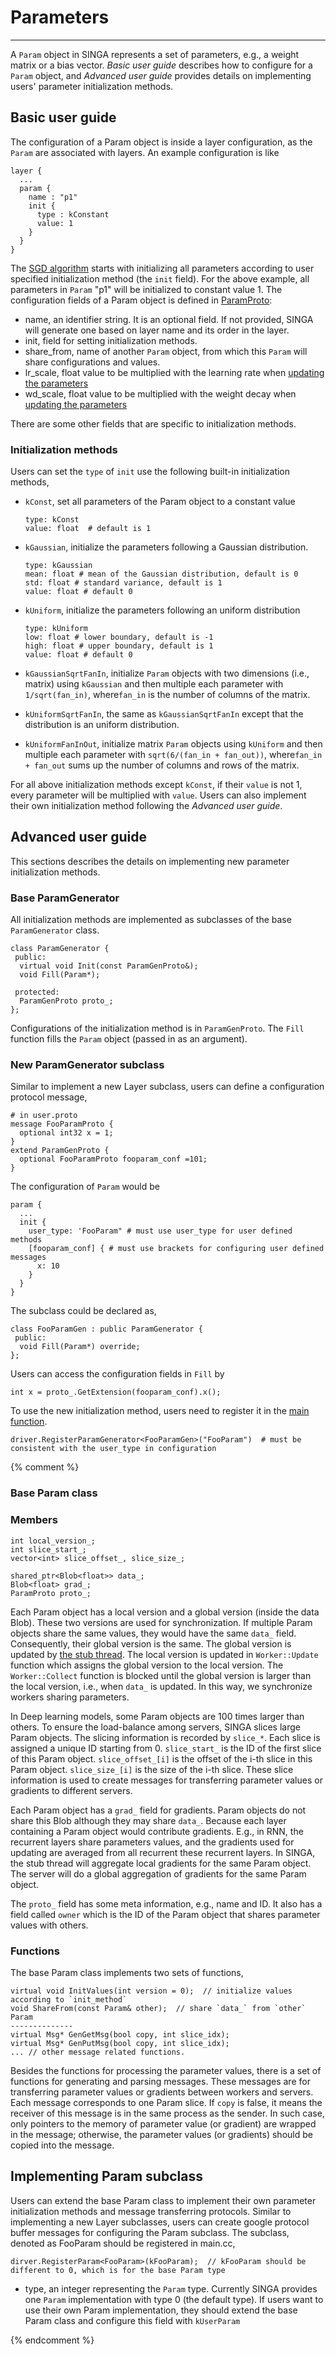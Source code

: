 # Parameters

---

A `Param` object in SINGA represents a set of parameters, e.g., a weight matrix
or a bias vector. *Basic user guide* describes how to configure for a `Param`
object, and *Advanced user guide* provides details on implementing users'
parameter initialization methods.

## Basic user guide

The configuration of a Param object is inside a layer configuration, as the
`Param` are associated with layers. An example configuration is like

    layer {
      ...
      param {
        name : "p1"
        init {
          type : kConstant
          value: 1
        }
      }
    }

The [SGD algorithm](overview.html) starts with initializing all
parameters according to user specified initialization method (the `init` field).
For the above example,
all parameters in `Param` "p1" will be initialized to constant value 1. The
configuration fields of a Param object is defined in [ParamProto](../api-v0.1.0/classsinga_1_1ParamProto.html):

  * name, an identifier string. It is an optional field. If not provided, SINGA
  will generate one based on layer name and its order in the layer.
  * init, field for setting initialization methods.
  * share_from, name of another `Param` object, from which this `Param` will share
  configurations and values.
  * lr_scale, float value to be multiplied with the learning rate when
  [updating the parameters](updater.html)
  * wd_scale, float value to be multiplied with the weight decay when
  [updating the parameters](updater.html)

There are some other fields that are specific to initialization methods.

### Initialization methods

Users can set the `type` of `init` use the following built-in initialization
methods,

  * `kConst`, set all parameters of the Param object to a constant value

        type: kConst
        value: float  # default is 1

  * `kGaussian`, initialize the parameters following a Gaussian distribution.

        type: kGaussian
        mean: float # mean of the Gaussian distribution, default is 0
        std: float # standard variance, default is 1
        value: float # default 0

  * `kUniform`, initialize the parameters following an uniform distribution

        type: kUniform
        low: float # lower boundary, default is -1
        high: float # upper boundary, default is 1
        value: float # default 0

  * `kGaussianSqrtFanIn`, initialize `Param` objects with two dimensions (i.e.,
  matrix) using `kGaussian` and then
  multiple each parameter with `1/sqrt(fan_in)`, where`fan_in` is the number of
  columns of the matrix.

  * `kUniformSqrtFanIn`, the same as `kGaussianSqrtFanIn` except that the
  distribution is an uniform distribution.

  * `kUniformFanInOut`, initialize matrix `Param` objects using `kUniform` and then
  multiple each parameter with `sqrt(6/(fan_in + fan_out))`, where`fan_in +
  fan_out` sums up the number of columns and rows of the matrix.

For all above initialization methods except `kConst`, if their `value` is not
1, every parameter will be multiplied with `value`. Users can also implement
their own initialization method following the *Advanced user guide*.


## Advanced user guide

This sections describes the details on implementing new parameter
initialization methods.

### Base ParamGenerator
All initialization methods are implemented as
subclasses of the base `ParamGenerator` class.

    class ParamGenerator {
     public:
      virtual void Init(const ParamGenProto&);
      void Fill(Param*);

     protected:
      ParamGenProto proto_;
    };

Configurations of the initialization method is in `ParamGenProto`. The `Fill`
function fills the `Param` object (passed in as an argument).

### New ParamGenerator subclass

Similar to implement a new Layer subclass, users can define a configuration
protocol message,

    # in user.proto
    message FooParamProto {
      optional int32 x = 1;
    }
    extend ParamGenProto {
      optional FooParamProto fooparam_conf =101;
    }

The configuration of `Param` would be

    param {
      ...
      init {
        user_type: 'FooParam" # must use user_type for user defined methods
        [fooparam_conf] { # must use brackets for configuring user defined messages
          x: 10
        }
      }
    }

The subclass could be declared as,

    class FooParamGen : public ParamGenerator {
     public:
      void Fill(Param*) override;
    };

Users can access the configuration fields in `Fill` by

    int x = proto_.GetExtension(fooparam_conf).x();

To use the new initialization method, users need to register it in the
[main function](programming-guide.html).

    driver.RegisterParamGenerator<FooParamGen>("FooParam")  # must be consistent with the user_type in configuration

{% comment %}
### Base Param class

### Members

    int local_version_;
    int slice_start_;
    vector<int> slice_offset_, slice_size_;

    shared_ptr<Blob<float>> data_;
    Blob<float> grad_;
    ParamProto proto_;

Each Param object has a local version and a global version (inside the data
Blob). These two versions are used for synchronization. If multiple Param
objects share the same values, they would have the same `data_` field.
Consequently, their global version is the same. The global version is updated
by [the stub thread](communication.html). The local version is
updated in `Worker::Update` function which assigns the global version to the
local version. The `Worker::Collect` function is blocked until the global
version is larger than the local version, i.e., when `data_` is updated. In
this way, we synchronize workers sharing parameters.

In Deep learning models, some Param objects are 100 times larger than others.
To ensure the load-balance among servers, SINGA slices large Param objects. The
slicing information is recorded by `slice_*`. Each slice is assigned a unique
ID starting from 0. `slice_start_` is the ID of the first slice of this Param
object. `slice_offset_[i]` is the offset of the i-th slice in this Param
object. `slice_size_[i]` is the size of the i-th slice. These slice information
is used to create messages for transferring parameter values or gradients to
different servers.

Each Param object has a `grad_` field for gradients. Param objects do not share
this Blob although they may share `data_`.  Because each layer containing a
Param object would contribute gradients. E.g., in RNN, the recurrent layers
share parameters values, and the gradients used for updating are averaged from all recurrent
these recurrent layers. In SINGA, the stub thread will aggregate local
gradients for the same Param object. The server will do a global aggregation
of gradients for the same Param object.

The `proto_` field has some meta information, e.g., name and ID. It also has a
field called `owner` which is the ID of the Param object that shares parameter
values with others.

### Functions
The base Param class implements two sets of functions,

    virtual void InitValues(int version = 0);  // initialize values according to `init_method`
    void ShareFrom(const Param& other);  // share `data_` from `other` Param
    --------------
    virtual Msg* GenGetMsg(bool copy, int slice_idx);
    virtual Msg* GenPutMsg(bool copy, int slice_idx);
    ... // other message related functions.

Besides the functions for processing the parameter values, there is a set of
functions for generating and parsing messages. These messages are for
transferring parameter values or gradients between workers and servers. Each
message corresponds to one Param slice. If `copy` is false, it means the
receiver of this message is in the same process as the sender. In such case,
only pointers to the memory of parameter value (or gradient) are wrapped in
the message; otherwise, the parameter values (or gradients) should be copied
into the message.


## Implementing Param subclass
Users can extend the base Param class to implement their own parameter
initialization methods and message transferring protocols. Similar to
implementing a new Layer subclasses, users can create google protocol buffer
messages for configuring the Param subclass. The subclass, denoted as FooParam
should be registered in main.cc,

    dirver.RegisterParam<FooParam>(kFooParam);  // kFooParam should be different to 0, which is for the base Param type


  * type, an integer representing the `Param` type. Currently SINGA provides one
    `Param` implementation with type 0 (the default type). If users want
    to use their own Param implementation, they should extend the base Param
    class and configure this field with `kUserParam`

{% endcomment %}

